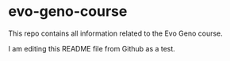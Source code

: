 # evo-geno-course
This repo contains all information related to the Evo Geno course.

I am editing this README file from Github as a test.
